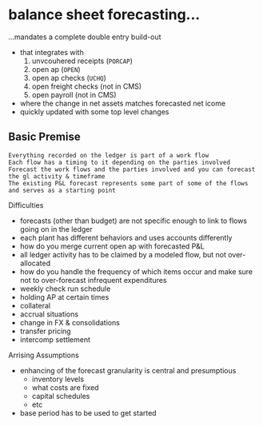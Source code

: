 balance sheet forecasting...
=========================

...mandates a complete double entry build-out

* that integrates with
    1. unvcouhered receipts (`PORCAP`)
    2. open ap (`OPEN`)
    3. open ap checks (`UCHQ`)
    4. open freight checks (not in CMS)
    5. open payroll (not in CMS)
* where the change in net assets matches forecasted net icome
* quickly updated with some top level changes

Basic Premise
---------------
    Everything recorded on the ledger is part of a work flow
    Each flow has a timing to it depending on the parties involved
    Forecast the work flows and the parties involved and you can forecast the gl activity & timeframe
    The existing P&L forecast represents some part of some of the flows and serves as a starting point

Difficulties
* forecasts (other than budget) are not specific enough to link to flows going on in the ledger
* each plant has different behaviors and uses accounts differently
* how do you merge current open ap with forecasted P&L
* all ledger activity has to be claimed by a modeled flow, but not over-allocated
* how do you handle the frequency of which items occur and make sure not to over-forecast infrequent expenditures
* weekly check run schedule
* holding AP at certain times
* collateral
* accrual situations
* change in FX & consolidations
* transfer pricing
* intercomp settlement

Arrising Assumptions
* enhancing of the forecast granularity is central and presumptious
    * inventory levels
    * what costs are fixed
    * capital schedules
    * etc
* base period has to be used to get started